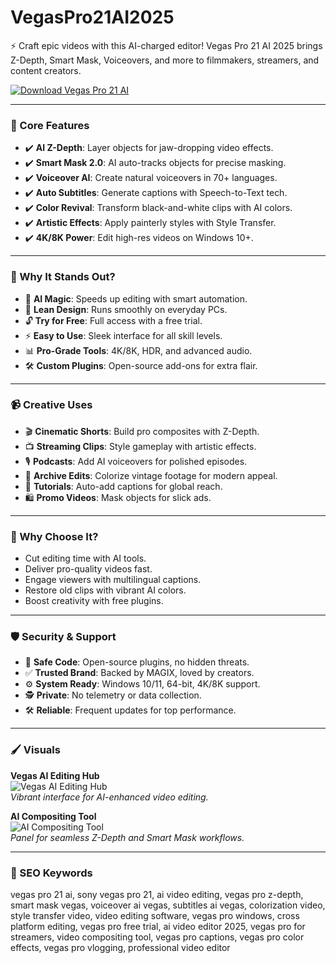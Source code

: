 #  VegasPro21AI2025

⚡️ Craft epic videos with this AI-charged editor! Vegas Pro 21 AI 2025 brings Z-Depth, Smart Mask, Voiceovers, and more to filmmakers, streamers, and content creators.

[![Download Vegas Pro 21 AI](https://img.shields.io/badge/Download-Vegas_Pro_21_AI-blueviolet)](#)

---

### 🎥 Core Features

- ✔️ **AI Z-Depth**: Layer objects for jaw-dropping video effects.  
- ✔️ **Smart Mask 2.0**: AI auto-tracks objects for precise masking.  
- ✔️ **Voiceover AI**: Create natural voiceovers in 70+ languages.  
- ✔️ **Auto Subtitles**: Generate captions with Speech-to-Text tech.  
- ✔️ **Color Revival**: Transform black-and-white clips with AI colors.  
- ✔️ **Artistic Effects**: Apply painterly styles with Style Transfer.  
- ✔️ **4K/8K Power**: Edit high-res videos on Windows 10+.  

---

### 🚀 Why It Stands Out?

- 🧠 **AI Magic**: Speeds up editing with smart automation.  
- 💾 **Lean Design**: Runs smoothly on everyday PCs.  
- 🔓 **Try for Free**: Full access with a free trial.  
- ⚡ **Easy to Use**: Sleek interface for all skill levels.  
- 📊 **Pro-Grade Tools**: 4K/8K, HDR, and advanced audio.  
- 🛠 **Custom Plugins**: Open-source add-ons for extra flair.  

---

### 📹 Creative Uses

- 🎬 **Cinematic Shorts**: Build pro composites with Z-Depth.  
- 📺 **Streaming Clips**: Style gameplay with artistic effects.  
- 🎙 **Podcasts**: Add AI voiceovers for polished episodes.  
- 📼 **Archive Edits**: Colorize vintage footage for modern appeal.  
- 📝 **Tutorials**: Auto-add captions for global reach.  
- 🛍 **Promo Videos**: Mask objects for slick ads.  

---

### 🏅 Why Choose It?

- Cut editing time with AI tools.  
- Deliver pro-quality videos fast.  
- Engage viewers with multilingual captions.  
- Restore old clips with vibrant AI colors.  
- Boost creativity with free plugins.  

---

### 🛡 Security & Support

- 🔐 **Safe Code**: Open-source plugins, no hidden threats.  
- ✅ **Trusted Brand**: Backed by MAGIX, loved by creators.  
- ⚙ **System Ready**: Windows 10/11, 64-bit, 4K/8K support.  
- 🕵 **Private**: No telemetry or data collection.  
- 🛠 **Reliable**: Frequent updates for top performance.  

---

### 🖌 Visuals

**Vegas AI Editing Hub**  
![Vegas AI Editing Hub](https://www.provideocoalition.com/wp-content/uploads/vegasproupdate001-2.jpg)  
*Vibrant interface for AI-enhanced video editing.*

**AI Compositing Tool**  
![AI Compositing Tool](https://www.redsharknews.com/hubfs/Vegas-Pro-22-Press-Screenshot-Color-Grading.jpg)  
*Panel for seamless Z-Depth and Smart Mask workflows.*


---

### 🔎 SEO Keywords

vegas pro 21 ai, sony vegas pro 21, ai video editing, vegas pro z-depth, smart mask vegas, voiceover ai vegas, subtitles ai vegas, colorization video, style transfer video, video editing software, vegas pro windows, cross platform editing, vegas pro free trial, ai video editor 2025, vegas pro for streamers, video compositing tool, vegas pro captions, vegas pro color effects, vegas pro vlogging, professional video editor
